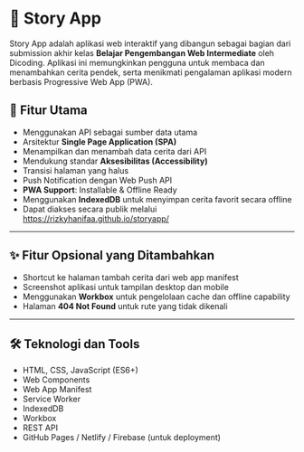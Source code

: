 # 📖 Story App

Story App adalah aplikasi web interaktif yang dibangun sebagai bagian dari submission akhir kelas **Belajar Pengembangan Web Intermediate** oleh Dicoding. Aplikasi ini memungkinkan pengguna untuk membaca dan menambahkan cerita pendek, serta menikmati pengalaman aplikasi modern berbasis Progressive Web App (PWA).

## 🚀 Fitur Utama
- Menggunakan API sebagai sumber data utama
- Arsitektur **Single Page Application (SPA)**
- Menampilkan dan menambah data cerita dari API
- Mendukung standar **Aksesibilitas (Accessibility)**
- Transisi halaman yang halus
- Push Notification dengan Web Push API
- **PWA Support**: Installable & Offline Ready
- Menggunakan **IndexedDB** untuk menyimpan cerita favorit secara offline
- Dapat diakses secara publik melalui https://rizkyhanifaa.github.io/storyapp/

---

## ✨ Fitur Opsional yang Ditambahkan
- Shortcut ke halaman tambah cerita dari web app manifest
- Screenshot aplikasi untuk tampilan desktop dan mobile
- Menggunakan **Workbox** untuk pengelolaan cache dan offline capability
- Halaman **404 Not Found** untuk rute yang tidak dikenali

---

## 🛠️ Teknologi dan Tools

- HTML, CSS, JavaScript (ES6+)
- Web Components
- Web App Manifest
- Service Worker
- IndexedDB
- Workbox
- REST API
- GitHub Pages / Netlify / Firebase (untuk deployment)



